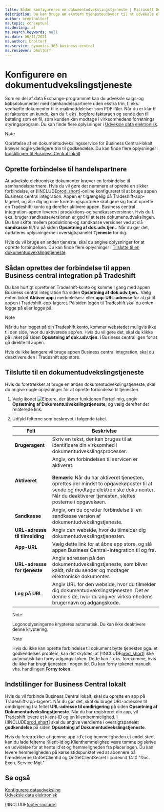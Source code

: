 ```yaml
---
title: Sådan konfigureres en dokumentudvekslingstjeneste | Microsoft Docs
description: Du kan bruge en ekstern tjenesteudbyder til at udveksle elektroniske dokumenter med dine handelspartnere.
author: brentholtorf
ms.topic: conceptual
ms.devlang: al
ms.search.keywords: null
ms.date: 06/11/2021
ms.author: bholtorf
ms.service: dynamics-365-business-central
ms.reviewer: bholtorf
---
```

# Konfigurere en dokumentudvekslingstjeneste

Som en del af data Exchange-programmet kan du udveksle salgs-og købsdokumenter med samhandelspartnere uden ekstra trin, f. eks. vedhæfte dokumenter til e-mailmeddelelser som PDF-filer. Når du er klar til at fakturere en kunde, kan du f. eks. bogføre fakturaen og sende den til betaling som en fil, som kunden kan modtage i virksomhedens forretnings styringsprogram. Du kan finde flere oplysninger i [Udveksle data elektronisk](across-data-exchange.md).

> [!NOTE]
> Oprettelse af en dokumentudvekslingsservice for Business Central-lokalt kræver nogle yderligere trin til godkendelse. Du kan finde flere oplysninger i [Indstillinger til Business Central lokalt](#settings-for-business-central-on-premises).

## Oprette forbindelse til handelspartnere

At udveksle elektroniske dokumenter kræver en forbindelse til samhandelspartnere. Hvis du vil gøre det nemmere at oprette en sikker forbindelse, er [!INCLUDE[prod_short](includes/prod_short.md)]-online konfigureret til at bruge appen Business central integration. Appen er tilgængelig på Tradeshift-app-lageret, og alle dig og dine forretningspartnere skal gøre sig for at oprette en Tradeshift-konto og derefter aktivere appen. Business central integration-appen leveres i produktions-og sandkasseversioner. Hvis du f. eks. bruger sandkasseversionen er god til at teste dokumentudvekslingen. Du kan skifte mellem produktions-og sandkasse versioner ved at slå **sandkasse** til/fra på siden **Opsætning af dok.udv.tjen.**. Når du gør det, opdateres oplysningerne i oversigtspanelet **Tjeneste** for dig.

Hvis du vil bruge en anden tjeneste, skal du angive oplysninger for at oprette forbindelsen. Du kan finde flere oplysninger i [Tilslutte til en dokumentudvekslingstjeneste](across-how-to-set-up-a-document-exchange-service.md#to-connect-to-a-document-exchange-service).

## Sådan oprettes der forbindelse til appen Business central integration på Tradeshift

Du kan hurtigt oprette en Tradeshift-konto og komme i gang med appen Business central integration fra siden **Opsætning af dok.udv.tjen.**. Vælg enten linket **Aktiver app** i meddelelses- eller **app-URL-adresse** for at gå til appen i Tradeshift-app-lageret. På siden logon til Tradeshift skal du enten logge på eller logge på.

> [!NOTE]
> Når du har logget på din Tradeshift konto, kommer webstedet muligvis ikke til den side, hvor du aktiverede app'en. Hvis du vil gøre det, skal du klikke på linket på siden **Opsætning af dok.udv.tjen.** i Business central igen for at gå direkte til appen.

Hvis du ikke længere vil bruge appen Business central integration, skal du deaktivere den i Tradeshift app store. 

## Tilslutte til en dokumentudvekslingstjeneste

Hvis du foretrækker at bruge en anden dokumentudvekslingstjeneste, skal du angive nogle oplysninger for at oprette forbindelse til tjenesten.

1. Vælg ikonet ![Elpære, der åbner funktionen Fortæl mig](media/ui-search/search_small.png "Fortæl mig, hvad du vil foretage dig"), angiv **Opsætning af Dokumentudvekslingstjeneste**, og vælg derefter det relaterede link.  
2. Udfyld felterne som beskrevet i følgende tabel.  

    |Felt|Beskrivlse|  
    |---------------------------------|---------------------------------------|  
    |**Brugeragent**|Skriv en tekst, der kan bruges til at identificere din virksomhed i dokumentudvekslingsprocesser.|  
    |**Aktiveret**|Angiv, om forbindelsen til servicen er aktiveret.<br><br> **Bemærk:**  Når du har aktiveret tjenesten, oprettes der mindst to opgavekøposter til at sende og modtage elektroniske dokumenter. Når du deaktiverer tjenesten, slettes posterne i opgavekøen.|  
    |**Sandkasse**|Angiv, om du opretter forbindelse til en sandkasse version af dokumentudvekslingstjeneste.|
    |**URL-adresse til tilmelding**|Angiv den webside, hvor du tilmelder dig dokumentudvekslingstjenesten.|  
    |**App-URL**|Vælg dette link for at åbne app store, og slå appen Business Central-integration til og fra.|
    |**URL-adresse for tjeneste**|Angiv adressen på den dokumentudvekslingstjeneste, som bliver kaldt, når du sender og modtager elektroniske dokumenter.|  
    |**Log på URL**|Angiv URL for den webside, hvor du tilmelder dig dokumentudvekslingstjenesten. Det er denne side, hvor du angiver virksomhedens brugernavn og adgangskode.|  
    
    > [!NOTE]  
    > Logonoplysningerne krypteres automatisk. Du kan ikke deaktivere denne kryptering.

    > [!NOTE]
    > Hvis du ikke kan oprette forbindelse til dokument bytte tjenesten pga. et godkendelses problem, kan det skyldes, at [!INCLUDE[prod_short](includes/prod_short.md)] ikke automatisk kan forny adgangs-token. Dette kan f. eks. forekomme, hvis du ikke har brugt tjenesten i nogen tid. Du kan forny tokenet manuelt vha. handlingen **Forny token**.

## Indstillinger for Business Central lokalt

Hvis du vil forbinde Business Central lokalt, skal du oprette en app på Tradeshift-app-lageret. Når du gør det, skal du bruge URL-adressen til omdirigering fra feltet **URL-adresse til omdirigering** på siden **Opsætning af Dokumentudvekslingstjeneste**. Når du har registreret din app, vil Tradeshift levere et klient-ID og en klienthemmelighed. I [!INCLUDE[prod_short](includes/prod_short.md)] skal du angive værdierne i oversigtspanelet **godkendelse** på siden **Opsætning af Dokumentudvekslingstjeneste**.

Hvis du foretrækker at gemme app-id'et og hemmeligheden et andet sted, kan du lade felterne Klient-id og Klienthemmelighed være tomme og skrive en udvidelse for at hente id'et og hemmeligheden fra placeringen. Du kan levere hemmeligheden på kørselstidspunktet ved at abonnere på hændelserne OnGetClientId og OnGetClientSecret i codeunit 1410 "Doc. Exch. Service Mgt."

## Se også

[Konfigurere dataudveksling](across-set-up-data-exchange.md)  
[Udveksle data elektronisk](across-data-exchange.md)


[!INCLUDE[footer-include](includes/footer-banner.md)]
